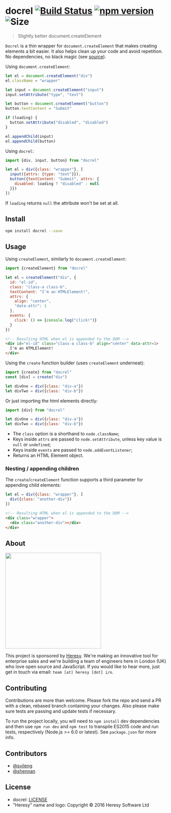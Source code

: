# docrel [![Build Status](https://travis-ci.org/svileng/docrel.svg?branch=master)](https://travis-ci.org/svileng/docrel) [![npm version](https://badge.fury.io/js/docrel.svg)](https://badge.fury.io/js/docrel) ![Size](https://img.shields.io/badge/min%2Bgz-%3C%201KB-blue.svg)
> Slightly better document.createElement

`Docrel` is a thin wrapper for `document.createElement` that makes creating elements a bit easier. It also helps clean up your code and avoid repetition. No dependencies, no black magic (see [source](https://github.com/svileng/docrel/blob/master/src/docrel.js)).

Using `document.createElement`:

```js
let el = document.createElement("div")
el.className = "wrapper"

let input = document.createElement("input")
input.setAttribute("type", "text")

let button = document.createElement("button")
button.textContent = "Submit"

if (loading) {
  button.setAttribute("disabled", "disabled")
}

el.appendChild(input)
el.appendChild(button)
```

Using `docrel`:

```js
import {div, input, button} from "docrel"

let el = div({class: "wrapper"}, [
  input({attrs: {type: "text"}}),
  button({textContent: "Submit", attrs: {
    disabled: loading ? "disabled" : null
  }})
])
```

If `loading` returns `null` the attribute won't be set at all.

## Install
```bash
npm install docrel --save
```

## Usage
Using `createElement`, similarly to `document.createElement`:
```js
import {createElement} from "docrel"

let el = createElement("div", {
  id: "el-id",
  class: "class-a class-b",
  textContent: "I'm an HTMLElement!",
  attrs: {
    align: "center",
    "data-attr": 1
  },
  events: {
    click: () => {console.log("click!")}
  }
})
```

```html
<!-- Resulting HTML when el is appended to the DOM -->
<div id="el-id" class="class-a class-b" align="center" data-attr=1>
  I'm an HTMLElement!
</div>
```
Using the `create` function builder (uses `createElement` underneat):
```js
import {create} from "docrel"
const [div] = create("div")

let divOne = div({class: "div-a"})
let divTwo = div({class: "div-b"})
```
Or just importing the html elements directly:
```js
import {div} from "docrel"

let divOne = div({class: "div-a"})
let divTwo = div({class: "div-b"})
```

- The `class` option is a shorthand to `node.className`;
- Keys inside `attrs` are passed to `node.setAttribute`, unless key value is `null` or `undefined`;
- Keys inside `events` are passed to `node.addEventListener`;
- Returns an HTML Element object.

### Nesting / appending children

The `create`/`createElement` function supports a third parameter for appending child elements:

```js
let el = div({class: "wrapper"}, [
  div({class: "another-div"})
])
```

```html
<!-- Resulting HTML when el is appended to the DOM -->
<div class="wrapper">
  <div class="another-div"></div>
</div>
```

## About
<img src="http://heresy.io/public/logo.svg" width="300">

This project is sponsored by [Heresy](http://heresy.io). We're making an innovative tool for enterprise sales and we're building a team of engineers here in London (UK) who love open source and JavaScript. If you would like to hear more, just get in touch via email: `team [at] heresy [dot] i/o`.

## Contributing
Contributions are more than welcome. Please fork the repo and send a PR with a clean, rebased branch containing your changes. Also please make sure tests are passing and update tests if necessary.

To run the project locally, you will need to `npm install` dev dependencies and then use `npm run dev` and `npm test` to transpile ES2015 code and run tests, respectively (Node.js >= 6.0 or latest). See `package.json` for more info.

## Contributors
- [@svileng](https://twitter.com/svileng)
- [@shennan](https://github.com/shennan)

## License
- docrel: [LICENSE](https://github.com/svileng/docrel/blob/master/LICENSE)
- "Heresy" name and logo: Copyright © 2016 Heresy Software Ltd
